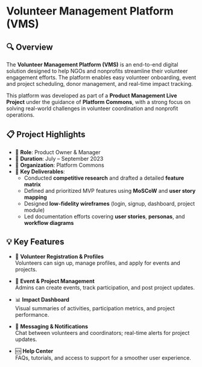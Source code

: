 # Volunteer Management Platform (VMS)

## 🔍 Overview
The **Volunteer Management Platform (VMS)** is an end-to-end digital solution designed to help NGOs and nonprofits streamline their volunteer engagement efforts. The platform enables easy volunteer onboarding, event and project scheduling, donor management, and real-time impact tracking.

This platform was developed as part of a **Product Management Live Project** under the guidance of **Platform Commons**, with a strong focus on solving real-world challenges in volunteer coordination and nonprofit operations.


## 📋 Project Highlights
- 📌 **Role**: Product Owner & Manager
- 📌 **Duration**: July – September 2023
- 📌 **Organization**: Platform Commons
- 📌 **Key Deliverables**:
  - Conducted **competitive research** and drafted a detailed **feature matrix**
  - Defined and prioritized MVP features using **MoSCoW** and **user story mapping**
  - Designed **low-fidelity wireframes** (login, signup, dashboard, project module)
  - Led documentation efforts covering **user stories**, **personas**, and **workflow diagrams**

## 💡 Key Features
- 📝 **Volunteer Registration & Profiles**  
  Volunteers can sign up, manage profiles, and apply for events and projects.

- 📆 **Event & Project Management**  
  Admins can create events, track participation, and post project updates.

- 📊 **Impact Dashboard**  
  Visual summaries of activities, participation metrics, and project performance.

- 💬 **Messaging & Notifications**  
  Chat between volunteers and coordinators; real-time alerts for project updates.

- 🆘 **Help Center**  
  FAQs, tutorials, and access to support for a smoother user experience.
